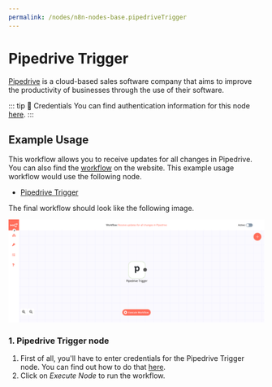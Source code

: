 ```yaml
---
permalink: /nodes/n8n-nodes-base.pipedriveTrigger
---
```


# Pipedrive Trigger

[Pipedrive](https://www.pipedrive.com/) is a cloud-based sales software company that aims to improve the productivity of businesses through the use of their software.

::: tip 🔑 Credentials
You can find authentication information for this node [here](../../../credentials/Pipedrive/README.md).
:::


## Example Usage

This workflow allows you to receive updates for all changes in Pipedrive. You can also find the [workflow](https://n8n.io/workflows/490) on the website. This example usage workflow would use the following node.
- [Pipedrive Trigger]()

The final workflow should look like the following image.

![A workflow with the Pipedrive Trigger node](./workflow.png)


### 1. Pipedrive Trigger node

1. First of all, you'll have to enter credentials for the Pipedrive Trigger node. You can find out how to do that [here](../../../credentials/Pipedrive/README.md).
2. Click on *Execute Node* to run the workflow.
